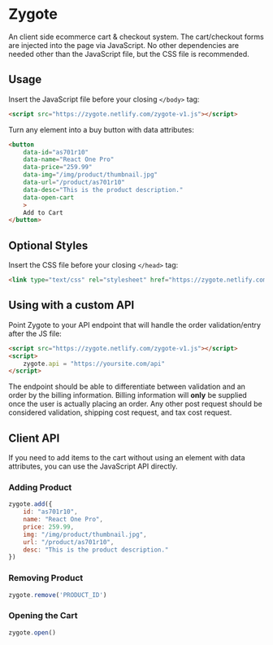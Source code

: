 # Zygote

An client side ecommerce cart & checkout system. The cart/checkout forms are injected into the page via JavaScript. No other dependencies are needed other than the JavaScript file, but the CSS file is recommended.

## Usage

Insert the JavaScript file before your closing `</body>` tag:
```html
<script src="https://zygote.netlify.com/zygote-v1.js"></script>
```

Turn any element into a buy button with data attributes:
```html
<button
	data-id="as701r10"
	data-name="React One Pro"
	data-price="259.99"
	data-img="/img/product/thumbnail.jpg"
	data-url="/product/as701r10"
	data-desc="This is the product description."
	data-open-cart
	>
	Add to Cart
</button>
```

## Optional Styles

Insert the CSS file before your closing `</head>` tag:
```html
<link type="text/css" rel="stylesheet" href="https://zygote.netlify.com/zygote-v1.css">
```

## Using with a custom API

Point Zygote to your API endpoint that will handle the order validation/entry after the JS file:

```html
<script src="https://zygote.netlify.com/zygote-v1.js"></script>
<script>
	zygote.api = "https://yoursite.com/api"
</script>
```

The endpoint should be able to differentiate between validation and an order by the billing information. Billing information will **only** be supplied once the user is actually placing an order. Any other post request should be considered validation, shipping cost request, and tax cost request.

## Client API

If you need to add items to the cart without using an element with data attributes, you can use the JavaScript API directly.

### Adding Product

```javascript
zygote.add({
	id: "as701r10",
	name: "React One Pro",
	price: 259.99,
	img: "/img/product/thumbnail.jpg",
	url: "/product/as701r10",
	desc: "This is the product description."
})
```

### Removing Product

```javascript
zygote.remove('PRODUCT_ID')
```

### Opening the Cart

```javascript
zygote.open()
```